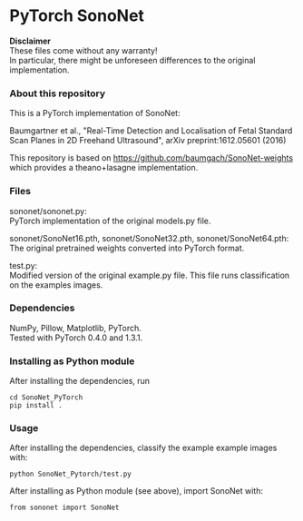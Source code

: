 # PyTorch SonoNet

**Disclaimer**  
These files come without any warranty!  
In particular, there might be unforeseen differences to the original implementation.

### About this repository

This is a PyTorch implementation of SonoNet:

Baumgartner et al., "Real-Time Detection and Localisation of Fetal Standard Scan Planes in 2D Freehand Ultrasound", arXiv preprint:1612.05601 (2016)

This repository is based on https://github.com/baumgach/SonoNet-weights which provides a theano+lasagne implementation.

### Files
sononet/sononet.py:  
PyTorch implementation of the original models.py file.

sononet/SonoNet16.pth, sononet/SonoNet32.pth, sononet/SonoNet64.pth:  
The original pretrained weights converted into PyTorch format.

test.py:  
Modified version of the original example.py file. This file runs classification on the examples images.

### Dependencies
NumPy, Pillow, Matplotlib, PyTorch.  
Tested with PyTorch 0.4.0 and 1.3.1.

### Installing as Python module

After installing the dependencies, run
```
cd SonoNet_PyTorch
pip install .
```

### Usage
After installing the dependencies, classify the example example images with:
```
python SonoNet_Pytorch/test.py
```

After installing as Python module (see above), import SonoNet with:
```
from sononet import SonoNet
```
